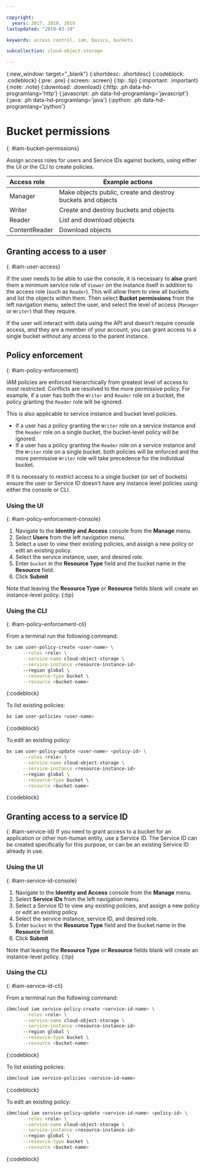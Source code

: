 ```yaml
---

copyright:
  years: 2017, 2018, 2019
lastupdated: "2019-03-19"

keywords: access control, iam, basics, buckets

subcollection: cloud-object-storage

---
```

{:new_window: target="_blank"}
{:shortdesc: .shortdesc}
{:codeblock: .codeblock}
{:pre: .pre}
{:screen: .screen}
{:tip: .tip}
{:important: .important}
{:note: .note}
{:download: .download} 
{:http: .ph data-hd-programlang='http'} 
{:javascript: .ph data-hd-programlang='javascript'} 
{:java: .ph data-hd-programlang='java'} 
{:python: .ph data-hd-programlang='python'}

# Bucket permissions
{: #iam-bucket-permissions}

Assign access roles for users and Service IDs against buckets, using either the UI or the CLI to create policies.

| Access role | Example actions                                             |
|:------------|-------------------------------------------------------------|
| Manager     | Make objects public, create and destroy buckets and objects |
| Writer      | Create and destroy buckets and objects                      |
| Reader      | List and download objects                                   |
| ContentReader      | Download objects                                   |

## Granting access to a user
{: #iam-user-access}

If the user needs to be able to use the console, it is necessary to **also** grant them a minimum service role of `Viewer` on the instance itself in addition to the access role (such as `Reader`).  This will allow them to view all buckets and list the objects within them. Then select **Bucket permissions** from the left navigation menu, select the user, and select the level of access (`Manager` or `Writer`) that they require.

If the user will interact with data using the API and doesn't require console access, _and_ they are a member of your account, you can grant access to a single bucket without any access to the parent instance.

## Policy enforcement
{: #iam-policy-enforcement}

IAM policies are enforced hierarchically from greatest level of access to most restricted. Conflicts are resolved to the more permissive policy.  For example, if a user has both the `Writer` and `Reader` role on a bucket, the policy granting the `Reader` role will be ignored.

This is also applicable to service instance and bucket level policies.
  - If a user has a policy granting the `Writer` role on a service instance and the `Reader` role on a single bucket, the bucket-level policy will be ignored.
  - If a user has a policy granting the `Reader` role on a service instance and the `Writer` role on a single bucket, both policies will be enforced and the more permissive `Writer` role will take precedence for the individual bucket.

If it is necessary to restrict access to a single bucket (or set of buckets) ensure the user or Service ID doesn't have any instance level policies using either the console or CLI.

### Using the UI
{: #iam-policy-enforcement-console}

  1. Navigate to the **Identity and Access** console from the **Manage** menu.
  2. Select **Users** from the left navigation menu.
  3. Select a user to view their existing policies, and assign a new policy or edit an existing policy.
  3. Select the service instance, user, and desired role.
  4. Enter `bucket` in the **Resource Type** field and the bucket name in the **Resource** field.
  5. Click **Submit**

Note that leaving the **Resource Type** or **Resource** fields blank will create an instance-level policy.
{:tip}

### Using the CLI
{: #iam-policy-enforcement-cli}

From a terminal run the following command:

```bash
bx iam user-policy-create <user-name> \
      --roles <role> \
      --service-name cloud-object-storage \
      --service-instance <resource-instance-id>
      --region global \
      --resource-type bucket \
      --resource <bucket-name>
```
{:codeblock}

To list existing policies:

```bash
bx iam user-policies <user-name>
```
{:codeblock}

To edit an existing policy:

```bash
bx iam user-policy-update <user-name> <policy-id> \
      --roles <role> \
      --service-name cloud-object-storage \
      --service-instance <resource-instance-id>
      --region global \
      --resource-type bucket \
      --resource <bucket-name>
```
{:codeblock}

## Granting access to a service ID
{: #iam-service-id}
If you need to grant access to a bucket for an application or other non-human entity, use a Service ID.  The Service ID can be created specifically for this purpose, or can be an existing Service ID already in use.

### Using the UI
{: #iam-service-id-console}

  1. Navigate to the **Identity and Access** console from the **Manage** menu.
  2. Select **Service IDs** from the left navigation menu.
  3. Select a Service ID to view any existing policies, and assign a new policy or edit an existing policy.
  3. Select the service instance, service ID, and desired role.
  4. Enter `bucket` in the **Resource Type** field and the bucket name in the **Resource** field.
  5. Click **Submit**

  Note that leaving the **Resource Type** or **Resource** fields blank will create an instance-level policy.
  {:tip}

### Using the CLI
{: #iam-service-id-cli}

From a terminal run the following command:

```bash
ibmcloud iam service-policy-create <service-id-name> \
      --roles <role> \
      --service-name cloud-object-storage \
      --service-instance <resource-instance-id>
      --region global \
      --resource-type bucket \
      --resource <bucket-name>
```
{:codeblock}

To list existing policies:

```bash
ibmcloud iam service-policies <service-id-name>
```
{:codeblock}

To edit an existing policy:

```bash
ibmcloud iam service-policy-update <service-id-name> <policy-id> \
      --roles <role> \
      --service-name cloud-object-storage \
      --service-instance <resource-instance-id>
      --region global \
      --resource-type bucket \
      --resource <bucket-name>
```
{:codeblock}
